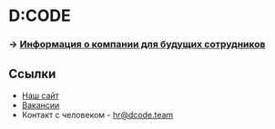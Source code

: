 # D:CODE

### → [Информация о компании для будущих сотрудников](http://github.com/dcodeco/team/wiki/)


## Ссылки
- [Наш сайт](http://dcode.team/)
- [Вакансии](https://docs.google.com/document/d/1aENyEYY-Ihelka_D5FLf0XmZzNGt3UeK3ex9Avlk7-c)
- Контакт с человеком - [hr@dcode.team](mailto:hr@dcode.team)
